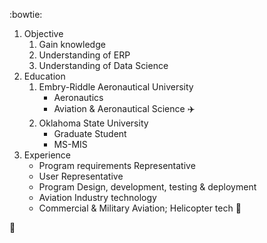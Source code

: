 :bowtie:
1. Objective
     1. Gain knowledge
     2. Understanding of ERP
     3. Understanding of Data Science
2. Education
     1. Embry-Riddle Aeronautical University
          * Aeronautics
          * Aviation & Aeronautical Science :airplane:
     2. Oklahoma State University 
          * Graduate Student
          * MS-MIS
3. Experience
     * Program requirements Representative
     * User Representative
     * Program Design, development, testing & deployment
     * Aviation Industry technology
     * Commercial & Military Aviation; Helicopter tech :helicopter:
     
:checkered_flag:
